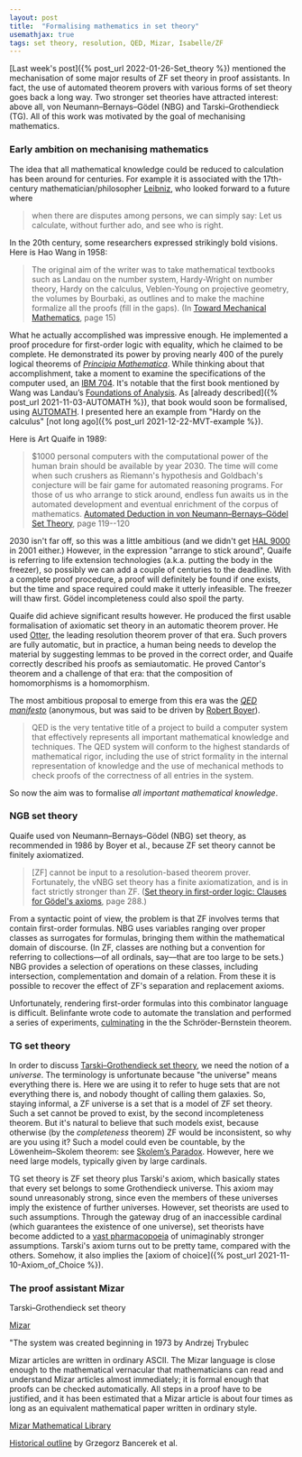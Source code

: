 ```yaml
---
layout: post
title:  "Formalising mathematics in set theory"
usemathjax: true 
tags: set theory, resolution, QED, Mizar, Isabelle/ZF
---
```


[Last week's post]({% post_url 2022-01-26-Set_theory %}) mentioned the mechanisation of some major results of ZF set theory in proof assistants. In fact, the use of automated theorem provers with various forms of set theory goes back a long way. Two stronger set theories have attracted interest: above all, von Neumann–Bernays–Gödel (NBG) and Tarski–Grothendieck (TG). All of this work was motivated by the goal of mechanising mathematics.

### Early ambition on mechanising mathematics

The idea that all mathematical knowledge could be reduced to calculation has been around for centuries. For example it is associated with the 17th-century mathematician/philosopher [Leibniz](https://plato.stanford.edu/entries/leibniz/), 
who looked forward to a future where

> when there are disputes among persons, we can simply say: Let us calculate, without further ado, and see who is right.

In the 20th century, some researchers expressed strikingly bold visions.
Here is Hao Wang in 1958: 

> The original aim of the writer was to take mathematical textbooks such as Landau on the number system, Hardy-Wright on number theory, Hardy on the calculus, Veblen-Young on projective geometry, the volumes by Bourbaki, as outlines and to make the machine formalize all the proofs (fill in the gaps).
(In [Toward Mechanical Mathematics](https://doi.org/10.1147/rd.41.0002), page 15)

What he actually accomplished was impressive enough. He implemented a proof procedure for first-order logic with equality, which he claimed to be complete. He demonstrated its power by proving nearly 400 of the purely logical theorems
of [*Principia Mathematica*](https://plato.stanford.edu/entries/principia-mathematica/). While thinking about that accomplishment, take a moment to examine the specifications of the computer used, an [IBM 704](https://www.ibm.com/ibm/history/exhibits/mainframe/mainframe_PP704.html).
It's notable that the first book mentioned by Wang was Landau’s [Foundations of Analysis](https://homepages.math.uic.edu/~kauffman/Landau.pdf). 
As [already described]({% post_url 2021-11-03-AUTOMATH %}), that book would soon be formalised, using
[AUTOMATH](https://www.win.tue.nl/automath/).
I presented here an example from "Hardy on the calculus" [not long ago]({% post_url 2021-12-22-MVT-example %}).

Here is Art Quaife in 1989:

> $1000 personal computers with the computational power of the human brain should be available by year 2030. The time will come when such crushers as Riemann's hypothesis and
Goldbach's conjecture will be fair game for automated reasoning programs. For those of us who arrange to stick around, endless fun awaits us in the automated development and eventual enrichment of the corpus of mathematics.
[Automated Deduction in von Neumann–Bernays–Gödel Set Theory](https://doi.org/10.1007/BF00263451), page 119--120

2030 isn't far off, so this was a little ambitious (and we didn't get [HAL 9000](https://youtu.be/Wy4EfdnMZ5g) in 2001 either.)
However, in the expression "arrange to stick around", Quaife is referring to life extension technologies (a.k.a. putting the body in the freezer), so possibly we can add a couple of centuries to the deadline.
With a complete proof procedure, a proof will definitely be found if one exists, but the time and space required could make it utterly infeasible.
The freezer will thaw first. Gödel incompleteness could also spoil the party.

Quaife did achieve significant results however. He produced the first usable formalisation of axiomatic set theory in an automatic theorem prover.
He used [Otter](https://www.cs.unm.edu/~mccune/otter/), the leading resolution theorem prover of that era.
Such provers are fully automatic, but in practice, a human being needs to develop the material by suggesting lemmas to be proved in the correct order,
and Quaife correctly described his proofs as semiautomatic.
He proved Cantor's theorem and a challenge of that era: that the composition of homomorphisms is a homomorphism. 

The most ambitious proposal to emerge from this era was the [*QED manifesto*](https://www.cs.ru.nl/~freek/qed/qed.html) (anonymous, but was said to be driven by [Robert Boyer](https://www.cs.utexas.edu/people/faculty-researchers/robert-boyer)).

> QED is the very tentative title of a project to build a computer system that effectively represents all important mathematical knowledge and techniques. The QED system will conform to the highest standards of mathematical rigor, including the use of strict formality in the internal representation of knowledge and the use of mechanical methods to check proofs of the correctness of all entries in the system.

So now the aim was to formalise *all important mathematical knowledge*.

### NGB set theory

Quaife used von Neumann–Bernays–Gödel (NBG) set theory, as recommended in 1986 by Boyer et al., because ZF set theory cannot be finitely axiomatized. 

> [ZF] cannot be input to a resolution-based theorem prover. Fortunately, the vNBG set theory has a finite axiomatization, and is in fact strictly stronger than ZF. 
([Set theory in first-order logic: Clauses for Gödel's axioms](https://doi.org/10.1007/BF02328452), page 288.)

From a syntactic point of view, the problem is that ZF involves terms that contain first-order formulas. 
NBG uses variables ranging over proper classes as surrogates for formulas, bringing them within the mathematical domain of discourse. 
(In ZF, classes are nothing but a convention for referring to collections––of all ordinals, say––that are too large to be sets.)
NBG provides a selection of operations on these classes,
including intersection, complementation and domain of a relation.
From these it is possible to recover the effect of ZF's
separation and replacement axioms.

Unfortunately, rendering first-order formulas into this combinator language is difficult. Belinfante wrote code to automate the translation
and performed a series of experiments, [culminating](https://doi.org/10.1007/978-3-540-45085-6_18)
in the the Schröder-Bernstein theorem.

### TG set theory

In order to discuss [Tarski–Grothendieck set theory](https://en.wikipedia.org/wiki/Tarski–Grothendieck_set_theory), we need the notion of a *universe*. The terminology is unfortunate because "the universe" means everything there is. Here we are using it to refer to huge sets that are not everything there is, and nobody thought of calling them galaxies. 
So, staying informal, a ZF universe is a set that is a model of ZF set theory.
Such a set cannot be proved to exist, by the second incompleteness theorem.
But it's natural to believe that such models exist, because otherwise (by the *completeness* theorem) ZF would be inconsistent, so why are you using it? Such a model could even be countable, by the Löwenheim–Skolem theorem: see [Skolem’s Paradox](https://plato.stanford.edu/entries/paradox-skolem/).
However, here we need large models, typically given by large cardinals.

TG set theory is ZF set theory plus Tarski's axiom, which basically states that every set belongs to some Grothendieck universe.
This axiom may sound unreasonably strong, since even the members of these universes imply the existence of further universes.
However, set theorists are used to such assumptions. Through the gateway drug of an inaccessible cardinal (which guarantees the existence of one universe), set theorists have become addicted to a [vast pharmacopoeia](http://cantorsattic.info/Upper_attic) of unimaginably stronger assumptions. Tarski's axiom turns out to be pretty tame, compared with the others.
Somehow, it also implies the [axiom of choice]({% post_url 2021-11-10-Axiom_of_Choice %}).

### The proof assistant Mizar

Tarski–Grothendieck set theory

[Mizar](http://mizar.org)

"The system was created beginning in 1973 by Andrzej Trybulec

Mizar articles are written in ordinary ASCII. The Mizar language is close enough to the mathematical vernacular that mathematicians can read and understand Mizar articles almost immediately; it is formal enough that proofs can be checked automatically. All steps in a proof have to be justified, and it has been estimated that a Mizar article is about four times as long as an equivalent mathematical paper written in ordinary style.

[Mizar Mathematical Library](http://www.mizar.org/library/)

[Historical outline](https://doi.org/10.1007/s10817-017-9440-6) by Grzegorz Bancerek et al.

